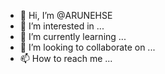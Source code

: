- 👋 Hi, I’m @ARUNEHSE
- 👀 I’m interested in ...
- 🌱 I’m currently learning ...
- 💞️ I’m looking to collaborate on ...
- 📫 How to reach me ...

<!---
ARUNEHSE/ARUNEHSE is a ✨ special ✨ repository because its `README.md` (this file) appears on your GitHub profile.
You can click the Preview link to take a look at your changes.
--->
